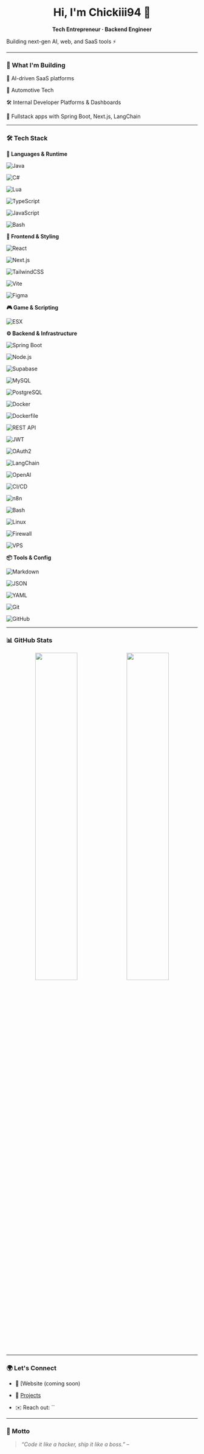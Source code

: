 <h1 align="center">Hi, I'm Chickiii94 👋</h1>
 
<p align="center">
<b>Tech Entrepreneur · Backend Engineer</b><br/>

  Building next-gen AI, web, and SaaS tools ⚡️
</p>
 
---
 
### 🚀 What I'm Building
 
🧠 AI-driven SaaS platforms  

🚗 Automotive Tech  

🛠 Internal Developer Platforms & Dashboards  

🔐 Fullstack apps with Spring Boot, Next.js, LangChain
 
 
---
 
### 🛠 Tech Stack
 
**🧠 Languages & Runtime**
 
![Java](https://img.shields.io/badge/Java-ED8B00?style=flat&logo=java&logoColor=white)

![C#](https://img.shields.io/badge/C%23-239120?style=flat&logo=c-sharp&logoColor=white)

![Lua](https://img.shields.io/badge/Lua-2C2D72?style=flat&logo=lua&logoColor=white)

![TypeScript](https://img.shields.io/badge/TypeScript-3178C6?style=flat&logo=typescript&logoColor=white)

![JavaScript](https://img.shields.io/badge/JavaScript-F7DF1E?style=flat&logo=javascript&logoColor=black)

![Bash](https://img.shields.io/badge/Bash-121011?style=flat&logo=gnu-bash&logoColor=white)
 
**🎨 Frontend & Styling**
 
![React](https://img.shields.io/badge/React-20232A?style=flat&logo=react&logoColor=61DAFB)

![Next.js](https://img.shields.io/badge/Next.js-black?style=flat&logo=next.js)

![TailwindCSS](https://img.shields.io/badge/Tailwind-06B6D4?style=flat&logo=tailwindcss)

![Vite](https://img.shields.io/badge/Vite-646CFF?style=flat&logo=vite&logoColor=white)

![Figma](https://img.shields.io/badge/Figma-F24E1E?style=flat&logo=figma&logoColor=white)
 
**🎮 Game & Scripting**
 
![ESX](https://img.shields.io/badge/ESX-FiveM-blueviolet?style=flat&logo=fivem&logoColor=white)
 
**⚙️ Backend & Infrastructure**
 
![Spring Boot](https://img.shields.io/badge/Spring%20Boot-6DB33F?style=flat&logo=spring-boot&logoColor=white)

![Node.js](https://img.shields.io/badge/Node.js-339933?style=flat&logo=node.js&logoColor=white)

![Supabase](https://img.shields.io/badge/Supabase-3ECF8E?style=flat&logo=supabase&logoColor=white)

![MySQL](https://img.shields.io/badge/MySQL-4479A1?style=flat&logo=mysql&logoColor=white)

![PostgreSQL](https://img.shields.io/badge/PostgreSQL-4169E1?style=flat&logo=postgresql&logoColor=white)

![Docker](https://img.shields.io/badge/Docker-2496ED?style=flat&logo=docker&logoColor=white)

![Dockerfile](https://img.shields.io/badge/Dockerfile-blue?style=flat&logo=docker&logoColor=white)

![REST API](https://img.shields.io/badge/REST%20API-FF6F61?style=flat&logo=api&logoColor=white)

![JWT](https://img.shields.io/badge/JWT-000000?style=flat&logo=jsonwebtokens&logoColor=white)

![OAuth2](https://img.shields.io/badge/OAuth2-8A2BE2?style=flat)

![LangChain](https://img.shields.io/badge/LangChain-2f2f2f?style=flat)

![OpenAI](https://img.shields.io/badge/OpenAI-412991?style=flat&logo=openai&logoColor=white)

![CI/CD](https://img.shields.io/badge/GitHub%20Actions-2088FF?style=flat&logo=github-actions&logoColor=white)

![n8n](https://img.shields.io/badge/n8n-FE652F?style=flat&logo=n8n&logoColor=white)

![Bash](https://img.shields.io/badge/Bash-4EAA25?style=flat&logo=gnu-bash&logoColor=white)

![Linux](https://img.shields.io/badge/Linux-FCC624?style=flat&logo=linux&logoColor=black)

![Firewall](https://img.shields.io/badge/Firewall%20Rules-FF5733?style=flat)

![VPS](https://img.shields.io/badge/VPS%20Hosting-0066A1?style=flat&logo=linux&logoColor=white)
 
**📦 Tools & Config**
 
![Markdown](https://img.shields.io/badge/Markdown-000000?style=flat&logo=markdown&logoColor=white)

![JSON](https://img.shields.io/badge/JSON-000000?style=flat&logo=json&logoColor=white)

![YAML](https://img.shields.io/badge/YAML-000000?style=flat&logo=yaml&logoColor=white)

![Git](https://img.shields.io/badge/Git-F05032?style=flat&logo=git&logoColor=white)

![GitHub](https://img.shields.io/badge/GitHub-181717?style=flat&logo=github&logoColor=white)
 
---
 
### 📊 GitHub Stats
 
<p align="center">
<img src="https://github-readme-stats.vercel.app/api?username=Koviniho&show_icons=true&theme=tokyonight" width="47%"/>
<img src="https://github-readme-streak-stats.herokuapp.com/?user=Koviniho&theme=tokyonight" width="47%"/>
</p>
 
---
 
### 🌍 Let's Connect
 
- 🧠 [Website (coming soon)

- 🧪 [Projects](https://github.com/Koviniho?tab=repositories)

- ✉️ Reach out: ``
 
---
 
### 💬 Motto
 
> *“Code it like a hacker, ship it like a boss.”* – 

 
